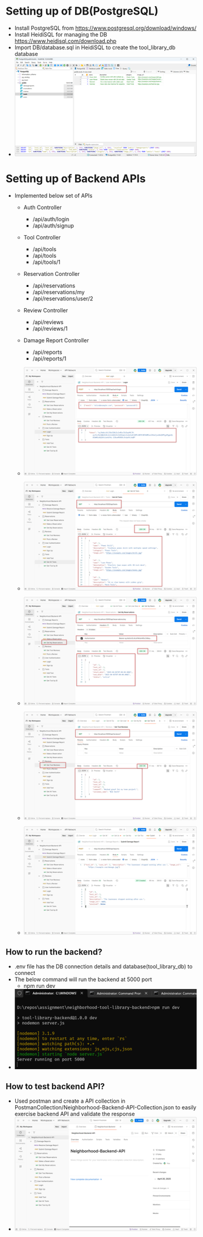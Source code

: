 
# Setting up of DB(PostgreSQL)
- Install PostgreSQL from https://www.postgresql.org/download/windows/
- Install HeidiSQL for managing the DB https://www.heidisql.com/download.php
- Import DB/database.sql in HeidiSQL to create the tool_library_db database
- ![Neighborhood Database](docs/images/db.png)

# Setting up of Backend APIs
- Implemented below set of APIs
  - Auth Controller
    - /api/auth/login
    - /api/auth/signup
  - Tool Controller
    - /api/tools
    - /api/tools
    - /api/tools/1
  - Reservation Controller
    - /api/reservations
    - /api/reservations/my
    - /api/reservations/user/2
  - Review Controller
    - /api/reviews
    - /api/reviews/1
  - Damage Report Controller
    - /api/reports
    - /api/reports/1

  - ![Login API](docs/images/api/login_api.png)
  - ![Get all tools API](docs/images/api/get_all_tools_api.png)
  - ![Reservation API](docs/images/api/reservations_api.png)
  - ![Review API](docs/images/api/review_api.png)
  - ![Submit Damage Report API](docs/images/api/submit_damage_report.png)

## How to run the backend?
- .env file has the DB connection details and database(tool_library_db) to connect
- The below command will run the backend at 5000 port
  - npm run dev
- ![Start backend](docs/images/start_backend.png)

## How to test backend API?
- Used postman and create a API collection in
  PostmanCollection/Neighborhood-Backend-API-Collection.json to easily exercise
  backend API and validate the response
- ![Neighborhood Postman backend API collection](docs/images/postman_collection.png)
